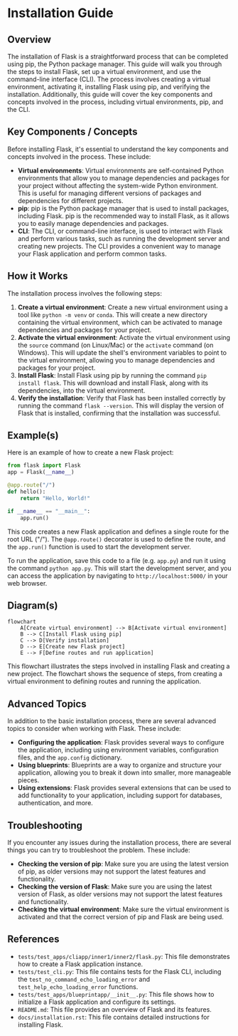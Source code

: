# Installation Guide
## Overview
The installation of Flask is a straightforward process that can be completed using pip, the Python package manager. This guide will walk you through the steps to install Flask, set up a virtual environment, and use the command-line interface (CLI). The process involves creating a virtual environment, activating it, installing Flask using pip, and verifying the installation. Additionally, this guide will cover the key components and concepts involved in the process, including virtual environments, pip, and the CLI.

## Key Components / Concepts
Before installing Flask, it's essential to understand the key components and concepts involved in the process. These include:
* **Virtual environments**: Virtual environments are self-contained Python environments that allow you to manage dependencies and packages for your project without affecting the system-wide Python environment. This is useful for managing different versions of packages and dependencies for different projects.
* **pip**: pip is the Python package manager that is used to install packages, including Flask. pip is the recommended way to install Flask, as it allows you to easily manage dependencies and packages.
* **CLI**: The CLI, or command-line interface, is used to interact with Flask and perform various tasks, such as running the development server and creating new projects. The CLI provides a convenient way to manage your Flask application and perform common tasks.

## How it Works
The installation process involves the following steps:
1. **Create a virtual environment**: Create a new virtual environment using a tool like `python -m venv` or `conda`. This will create a new directory containing the virtual environment, which can be activated to manage dependencies and packages for your project.
2. **Activate the virtual environment**: Activate the virtual environment using the `source` command (on Linux/Mac) or the `activate` command (on Windows). This will update the shell's environment variables to point to the virtual environment, allowing you to manage dependencies and packages for your project.
3. **Install Flask**: Install Flask using pip by running the command `pip install flask`. This will download and install Flask, along with its dependencies, into the virtual environment.
4. **Verify the installation**: Verify that Flask has been installed correctly by running the command `flask --version`. This will display the version of Flask that is installed, confirming that the installation was successful.

## Example(s)
Here is an example of how to create a new Flask project:
```python
from flask import Flask
app = Flask(__name__)

@app.route("/")
def hello():
    return "Hello, World!"

if __name__ == "__main__":
    app.run()
```
This code creates a new Flask application and defines a single route for the root URL ("/"). The `@app.route()` decorator is used to define the route, and the `app.run()` function is used to start the development server.

To run the application, save this code to a file (e.g. `app.py`) and run it using the command `python app.py`. This will start the development server, and you can access the application by navigating to `http://localhost:5000/` in your web browser.

## Diagram(s)
```mermaid
flowchart
    A[Create virtual environment] --> B[Activate virtual environment]
    B --> C[Install Flask using pip]
    C --> D[Verify installation]
    D --> E[Create new Flask project]
    E --> F[Define routes and run application]
```
This flowchart illustrates the steps involved in installing Flask and creating a new project. The flowchart shows the sequence of steps, from creating a virtual environment to defining routes and running the application.

## Advanced Topics
In addition to the basic installation process, there are several advanced topics to consider when working with Flask. These include:
* **Configuring the application**: Flask provides several ways to configure the application, including using environment variables, configuration files, and the `app.config` dictionary.
* **Using blueprints**: Blueprints are a way to organize and structure your application, allowing you to break it down into smaller, more manageable pieces.
* **Using extensions**: Flask provides several extensions that can be used to add functionality to your application, including support for databases, authentication, and more.

## Troubleshooting
If you encounter any issues during the installation process, there are several things you can try to troubleshoot the problem. These include:
* **Checking the version of pip**: Make sure you are using the latest version of pip, as older versions may not support the latest features and functionality.
* **Checking the version of Flask**: Make sure you are using the latest version of Flask, as older versions may not support the latest features and functionality.
* **Checking the virtual environment**: Make sure the virtual environment is activated and that the correct version of pip and Flask are being used.

## References
* `tests/test_apps/cliapp/inner1/inner2/flask.py`: This file demonstrates how to create a Flask application instance.
* `tests/test_cli.py`: This file contains tests for the Flask CLI, including the `test_no_command_echo_loading_error` and `test_help_echo_loading_error` functions.
* `tests/test_apps/blueprintapp/__init__.py`: This file shows how to initialize a Flask application and configure its settings.
* `README.md`: This file provides an overview of Flask and its features.
* `docs/installation.rst`: This file contains detailed instructions for installing Flask.